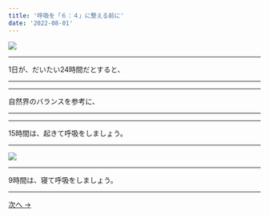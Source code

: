 ```yaml
---
title: '呼吸を「６：４」に整える前に'
date: '2022-08-01'
---
```

![](/images/001.jpg)
***
1日が、だいたい24時間だとすると、
***
***
自然界のバランスを参考に、
***
***
15時間は、起きて呼吸をしましょう。
***
![](/images/001_.jpg)
***
9時間は、寝て呼吸をしましょう。
***
[ 次へ → ](/posts/02)
